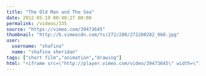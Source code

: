 ```yaml
---
title: "The Old Man and The Sea"
date: 2012-05-19 00:48:27 00:00
permalink: /videos/335
source: "https://vimeo.com/39473645"
thumbnail: "http://b.vimeocdn.com/ts/272/280/272280282_960.jpg"
user:
  username: "shafina"
  name: "shafina sheridan"
tags: ["short film","animation","drawing"]
html: "<iframe src=\"http://player.vimeo.com/video/39473645\" width=\"1280\" height=\"720\" frameborder=\"0\" webkitallowfullscreen mozallowfullscreen allowfullscreen></iframe>"
---
```


